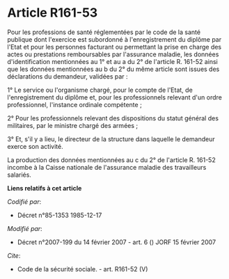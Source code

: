 # Article R161-53

Pour les professions de santé réglementées par le code de la santé publique dont l'exercice est subordonné à l'enregistrement
du diplôme par l'Etat et pour les personnes facturant ou permettant la prise en charge des actes ou prestations remboursables
par l'assurance maladie, les données d'identification mentionnées au 1° et au a du 2° de l'article R. 161-52 ainsi que les
données mentionnées au b du 2° du même article sont issues des déclarations du demandeur, validées par : 

1° Le service ou l'organisme chargé, pour le compte de l'Etat, de l'enregistrement du diplôme et, pour les professionnels
relevant d'un ordre professionnel, l'instance ordinale compétente ; 

2° Pour les professionnels relevant des dispositions du statut général des militaires, par le ministre chargé des armées ; 

3° Et, s'il y a lieu, le directeur de la structure dans laquelle le demandeur exerce son activité. 

La production des données mentionnées au c du 2° de l'article R. 161-52 incombe à la Caisse nationale de l'assurance maladie
des travailleurs salariés.

**Liens relatifs à cet article**

_Codifié par_:

  - Décret n°85-1353 1985-12-17

_Modifié par_:

  - Décret n°2007-199 du 14 février 2007 - art. 6 () JORF 15 février 2007

_Cite_:

  - Code de la sécurité sociale. - art. R161-52 (V)
